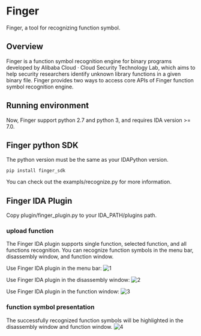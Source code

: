 # Finger
Finger, a tool for recognizing function symbol.

## Overview
Finger is a function symbol recognition engine for binary programs developed by Alibaba Cloud · Cloud Security Technology Lab, which aims to help security researchers identify unknown library functions in a given binary file.
Finger provides two ways to access core APIs of Finger function symbol recognition engine.

## Running environment
Now, Finger support python 2.7 and python 3, and requires IDA version >= 7.0.

## Finger python SDK
The python version must be the same as your IDAPython version.
~~~
pip install finger_sdk
~~~
You can check out the exampls/recognize.py for more information.

## Finger IDA Plugin
Copy plugin/finger_plugin.py to your IDA_PATH/plugins path.
### upload function
The Finger IDA plugin supports single function, selected function, and all functions recognition. You can recognize function symbols in the menu bar, disassembly window, and function window.

Use Finger IDA plugin in the menu bar:
![1](images/1.png)

Use Finger IDA plugin in the disassembly window:
![2](images/2.png)

Use Finger IDA plugin in the function window:
![3](images/3.png)

### function symbol presentation
The successfully recognized function symbols will be highlighted in the disassembly window and function window.
![4](images/4.png)
